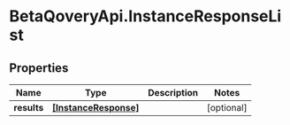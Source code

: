 # BetaQoveryApi.InstanceResponseList

## Properties

Name | Type | Description | Notes
------------ | ------------- | ------------- | -------------
**results** | [**[InstanceResponse]**](InstanceResponse.md) |  | [optional] 


